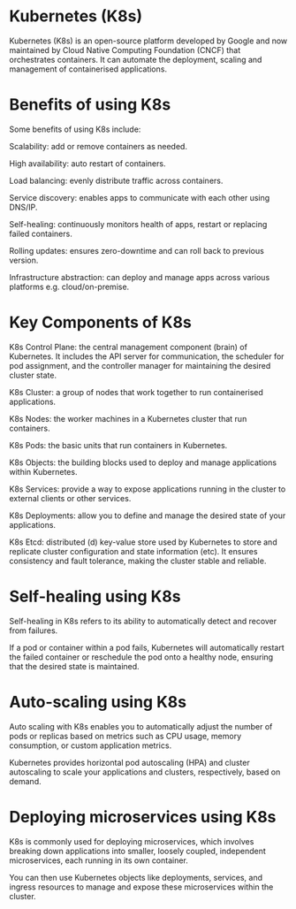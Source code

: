 # Kubernetes (K8s)
Kubernetes (K8s) is an open-source platform developed by Google and now maintained by Cloud Native Computing Foundation (CNCF) that orchestrates containers. It can automate the deployment, scaling and management of containerised applications.

# Benefits of using K8s
Some benefits of using K8s include:

Scalability: add or remove containers as needed.

High availability: auto restart of containers.

Load balancing: evenly distribute traffic across containers.

Service discovery: enables apps to communicate with each other using DNS/IP.

Self-healing: continuously monitors health of apps, restart or replacing failed containers.

Rolling updates: ensures zero-downtime and can roll back to previous version.

Infrastructure abstraction: can deploy and manage apps across various platforms e.g. cloud/on-premise.

# Key Components of K8s
K8s Control Plane: the central management component (brain) of Kubernetes. It includes the API server for communication, the scheduler for pod assignment, and the controller manager for maintaining the desired cluster state.

K8s Cluster: a group of nodes that work together to run containerised applications.

K8s Nodes: the worker machines in a Kubernetes cluster that run containers.

K8s Pods: the basic units that run containers in Kubernetes.

K8s Objects: the building blocks used to deploy and manage applications within Kubernetes.

K8s Services: provide a way to expose applications running in the cluster to external clients or other services.

K8s Deployments: allow you to define and manage the desired state of your applications.

K8s Etcd: distributed (d) key-value store used by Kubernetes to store and replicate cluster configuration and state information (etc). It ensures consistency and fault tolerance, making the cluster stable and reliable.

# Self-healing using K8s
Self-healing in K8s refers to its ability to automatically detect and recover from failures.

If a pod or container within a pod fails, Kubernetes will automatically restart the failed container or reschedule the pod onto a healthy node, ensuring that the desired state is maintained.

# Auto-scaling using K8s
Auto scaling with K8s enables you to automatically adjust the number of pods or replicas based on metrics such as CPU usage, memory consumption, or custom application metrics.

Kubernetes provides horizontal pod autoscaling (HPA) and cluster autoscaling to scale your applications and clusters, respectively, based on demand.

# Deploying microservices using K8s
K8s is commonly used for deploying microservices, which involves breaking down applications into smaller, loosely coupled, independent microservices, each running in its own container.

You can then use Kubernetes objects like deployments, services, and ingress resources to manage and expose these microservices within the cluster.